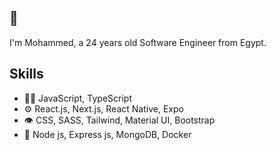 ## 👋
I'm Mohammed, a 24 years old Software Engineer from Egypt.

## Skills
- 👨‍💻 JavaScript, TypeScript
- ⚙️ React.js, Next.js, React Native, Expo
- 👁️  CSS, SASS, Tailwind, Material UI, Bootstrap
- 💽 Node js, Express js, MongoDB, Docker
